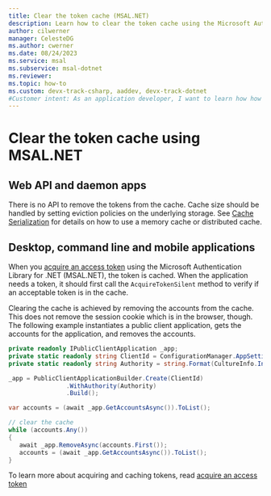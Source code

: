 ```yaml
---
title: Clear the token cache (MSAL.NET)
description: Learn how to clear the token cache using the Microsoft Authentication Library for .NET (MSAL.NET).
author: cilwerner
manager: CelesteDG
ms.author: cwerner
ms.date: 08/24/2023
ms.service: msal
ms.subservice: msal-dotnet
ms.reviewer:
ms.topic: how-to
ms.custom: devx-track-csharp, aaddev, devx-track-dotnet
#Customer intent: As an application developer, I want to learn how how to clear the token cache so I can .
---
```


# Clear the token cache using MSAL.NET

## Web API and daemon apps

There is no API to remove the tokens from the cache. Cache size should be handled by setting eviction policies on the underlying storage. See [Cache Serialization](../how-to/token-cache-serialization.md?tabs=aspnetcore) for details on how to use a memory cache or distributed cache.

## Desktop, command line and mobile applications

When you [acquire an access token](/azure/active-directory/develop/msal-acquire-cache-tokens) using the Microsoft Authentication Library for .NET (MSAL.NET), the token is cached. When the application needs a token, it should first call the `AcquireTokenSilent` method to verify if an acceptable token is in the cache. 

Clearing the cache is achieved by removing the accounts from the cache. This does not remove the session cookie which is in the browser, though.  The following example instantiates a public client application, gets the accounts for the application, and removes the accounts.

```csharp
private readonly IPublicClientApplication _app;
private static readonly string ClientId = ConfigurationManager.AppSettings["ida:ClientId"];
private static readonly string Authority = string.Format(CultureInfo.InvariantCulture, AadInstance, Tenant);

_app = PublicClientApplicationBuilder.Create(ClientId)
                .WithAuthority(Authority)
                .Build();

var accounts = (await _app.GetAccountsAsync()).ToList();

// clear the cache
while (accounts.Any())
{
   await _app.RemoveAsync(accounts.First());
   accounts = (await _app.GetAccountsAsync()).ToList();
}

```

To learn more about acquiring and caching tokens, read [acquire an access token](/azure/active-directory/develop/msal-acquire-cache-tokens)
